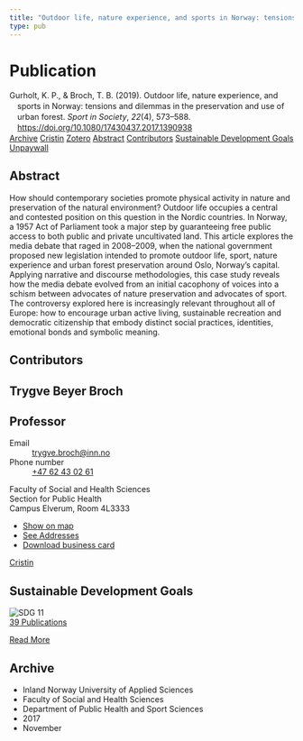 ```yaml
---
title: "Outdoor life, nature experience, and sports in Norway: tensions and dilemmas in the preservation and use of urban forest"
type: pub
---
```

<h1>Publication</h1>
<article id="csl-bib-container-ZECVRDKA" class="csl-bib-container">
  <div class="csl-bib-body" style="line-height: 1.35; padding-left: 1em; text-indent:-1em;">
  <div class="csl-entry">Gurholt, K. P., &amp; Broch, T. B. (2019). Outdoor life, nature experience, and sports in Norway: tensions and dilemmas in the preservation and use of urban forest. <i>Sport in Society</i>, <i>22</i>(4), 573&#x2013;588. <a href="https://doi.org/10.1080/17430437.2017.1390938">https://doi.org/10.1080/17430437.2017.1390938</a></div>
</div>
  <div class="csl-bib-buttons">
    <a href="#taxonomy-article-ZECVRDKA" class="csl-bib-button">Archive</a>
    <a href="https://app.cristin.no/results/show.jsf?id=1517207" alt="Cristin URL" class="csl-bib-button">Cristin</a>
    <a href="http://zotero.org/groups/5022929/items/ZECVRDKA" alt="Zotero URL" class="csl-bib-button">Zotero</a>
    <a href="#abstract-article-ZECVRDKA" class="csl-bib-button">Abstract</a>
    <a href="#contributors-article-ZECVRDKA" class="csl-bib-button">Contributors</a>
    <a href="#sdg-article-ZECVRDKA" class="csl-bib-button">Sustainable Development Goals</a>
    <a href="https://www.tandfonline.com/doi/pdf/10.1080/17430437.2017.1390938?needAccess=true" class="csl-bib-button">Unpaywall</a>
  </div>
  <div id="csl-bib-meta-container-ZECVRDKA"></div>
</article>
<div id="csl-bib-meta-ZECVRDKA" class="csl-bib-meta">
  <article id="abstract-article-ZECVRDKA" class="abstract-article">
    <h1>Abstract</h1>
    How should contemporary societies promote physical activity in 
nature and preservation of the natural environment? Outdoor life 
occupies a central and contested position on this question in the 
Nordic countries. In Norway, a 1957 Act of Parliament took a major 
step by guaranteeing free public access to both public and private 
uncultivated land. This article explores the media debate that raged in 
2008–2009, when the national government proposed new legislation 
intended to promote outdoor life, sport, nature experience and urban 
forest preservation around Oslo, Norway’s capital. Applying narrative 
and discourse methodologies, this case study reveals how the media 
debate evolved from an initial cacophony of voices into a schism 
between advocates of nature preservation and advocates of sport. The 
controversy explored here is increasingly relevant throughout all of 
Europe: how to encourage urban active living, sustainable recreation 
and democratic citizenship that embody distinct social practices, 
identities, emotional bonds and symbolic meaning.
  </article>
  <article id="contributors-article-ZECVRDKA" class="contributors-article">
    <h1>Contributors</h1>
    <div class="personas">
<div class="vrtx-hinn-person-card">
<div class="photo">
<i class="lar la-user-circle missing-person"></i>
</div>
<div class="info">
<hgroup><h1>Trygve Beyer Broch</h1>
<h2>Professor</h2>
</hgroup><dl>
<dt>Email</dt>
<dd>
<a href="mailto:trygve.broch@inn.no">trygve.broch@inn.no</a>
</dd>
<dt>Phone number</dt>
<dd><a href="tel:+4762430261">
+47 62 43 02 61
</a></dd>
</dl>
<p>
Faculty of Social and Health Sciences<br>
Section for Public Health<br>
Campus Elverum,
Room 4L3333
</p>
<ul class="vrtx-hinn-links">
<li><a href="https://www.google.com/maps?q=60.88177,11.53669">Show on map</a></li>
<li><a href="https://www.inn.no/english/find-an-employee/trygve-broch.html#vrtx-hinn-addresses">See Addresses</a></li>
<li><a href="https://www.inn.no/english/find-an-employee/trygve-broch.html?vrtx=vcf">Download business card</a></li>
</ul>
</div>
</div>
<a href="https://app.cristin.no/persons/show.jsf?id=328623" alt="Cristin URL" class="personas-cristin">Cristin</a>
</div>
  </article>
  <article id="sdg-article-ZECVRDKA" class="sdg-article">
    <h1>Sustainable Development Goals</h1>
    <div class="sdg-container"><div id="sdg11" class="sdg">
<img src="{{< params subfolder >}}images/sdg/sdg11_en.png" class="image" alt="SDG 11">
<div class="sdg-overlay">
<a href="{{< params subfolder >}}en/archive/?sdg=11#archive" class="sdg-publication-count"><span>39</span> Publications</a>
<p><a href="https://sdgs.un.org/goals/goal11" class="sdg-read-more">Read More</a></p>
</div>
</div></div>
  </article>
  <article id="taxonomy-article-ZECVRDKA" class="taxonomy-article">
    <h1>Archive</h1>
    <ul>
      <li>Inland Norway University of Applied Sciences</li>
      <li>Faculty of Social and Health Sciences</li>
      <li>Department of Public Health and Sport Sciences</li>
      <li>2017</li>
      <li>November</li>
    </ul>
  </article>
</div>
